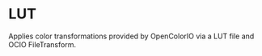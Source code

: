 # LUT

Applies color transformations provided by
OpenColorIO via a LUT file and OCIO FileTransform.

